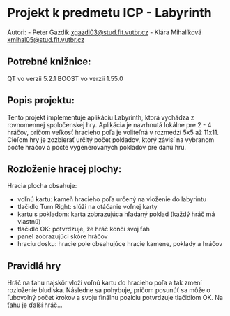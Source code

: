 # Projekt k predmetu ICP - Labyrinth

Autori:
	- Peter Gazdík <xgazdi03@stud.fit.vutbr.cz>
	- Klára Mihalíková <xmihal05@stud.fit.vutbr.cz>

## Potrebné knižnice:

QT vo verzii 5.2.1
BOOST vo verzii 1.55.0

## Popis projektu:

Tento projekt implementuje aplikáciu Labyrinth, ktorá vychádza z rovnomennej spoločenskej hry. Aplikácia je navrhnutá
lokálne pre 2 - 4 hráčov, pričom veľkosť hracieho poľa je voliteľná v rozmedzí 5x5 až 11x11. Cieľom hry je zozbierať
určitý počet pokladov, ktorý závisí na vybranom počte hráčov a počte vygenerovaných pokladov pre danú hru.

## Rozloženie hracej plochy:
	
Hracia plocha obsahuje:

  - voľnú kartu: kameň hracieho poľa určený na vloženie do labyrintu
  - tlačidlo Turn Right: slúži na otáčanie voľnej karty
  - kartu s pokladom: karta zobrazujúca hľadaný poklad (každý hráč má vlastnú)
  - tlačidlo OK: potvrdzuje, že hráč končí svoj ťah
  - panel zobrazujúci skóre hráčov
  - hraciu dosku: hracie pole obsahujúce hracie kamene, poklady a hráčov


## Pravidlá hry

Hráč na ťahu najskôr vloží voľnú kartu do hracieho poľa a tak zmení rozloženie bludiska. Následne sa pohybuje, pričom
posunúť sa môže o ľubovolný počet krokov a svoju finálnu pozíciu potvrdzuje tlačidlom OK. Na ťahu je ďalší hráč...
